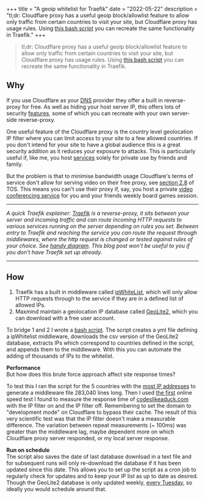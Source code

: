 +++
title = "A geoip whitelist for Traefik"
date = "2022-05-22"
description = "tl;dr: Cloudflare proxy has a useful geoip block/allowlist feature to allow only traffic from certain countries to visit your site, but Cloudflare proxy has usage rules. Using [this bash script](https://github.com/mpdcampbell/traefik-geo-ipwhitelist) you can recreate the same functionality in Traefik."
+++

> tl;dr: Cloudflare proxy has a useful geoip block/allowlist feature to allow only traffic from certain countries to visit your site, but Cloudflare proxy has usage rules. Using [this bash script](https://github.com/mpdcampbell/traefik-geo-ipwhitelist) you can recreate the same functionality in Traefik.

## Why

If you use Cloudflare as your [DNS](https://www.cloudflare.com/en-gb/learning/dns/what-is-dns/) provider they offer a built in reverse-proxy for free. As well as hiding your host server IP, this offers lots of security [features](https://developers.cloudflare.com/fundamentals/get-started/concepts/how-cloudflare-works/), some of which you can recreate with your own server-side reverse-proxy. 

One useful feature of the Cloudflare proxy is the country level geolocation IP filter where you can limit access to your site to a few allowed countries. If you don't intend for your site to have a global audience this is a great security addition as it reduces your exposure to attacks. This is particularly useful if, like me, you host [services](https://github.com/mpdcampbell/selfhosted-services) solely for private use by friends and family. 

But the problem is that to minimise bandwidth usage Cloudflare's terms of service don't allow for serving video on their free proxy, see [section 2.8](https://www.cloudflare.com/en-gb/terms/) of TOS. This means you can't use their proxy if, say, you host a private [video conferencing service](https://github.com/mpdcampbell/selfhosted-services#jitsi) for you and your friends weekly board games session.  

---

_A quick Traefik explainer: [Traefik](https://github.com/traefik/traefik#readme) is a reverse-proxy, it sits between your server and incoming traffic and can route incoming HTTP requests to various services running on the server depending on rules you set. Between entry to Traefik and reaching the service you can route the request through middlewares, where the http request is changed or tested against rules of your choice. See [handy diagram](https://doc.traefik.io/traefik/middlewares/overview/). This blog post won't be useful to you if you don't have Traefik set up already._

---

## How

1. Traefik has a built in middleware called [ipWhiteList](https://doc.traefik.io/traefik/middlewares/http/ipwhitelist/), which will only allow HTTP requests through to the service if they are in a defined list of allowed IPs. 
2. Maxmind maintain a geolocation IP database called [GeoLite2](https://dev.maxmind.com/geoip/geolite2-free-geolocation-data?lang=en), which you can download with a free user account.

To bridge 1 and 2 I wrote a [bash script](https://github.com/mpdcampbell/traefik-geo-ipwhitelist). The script creates a yml file defining a ipWhitelist middleware, downloads the csv version of the GeoLite2 database, extracts IPs which correspond to countries defined in the script, and appends them to the middleware. With this you can automate the adding of thousands of IPs to the whitelist. 

**Performance**  
But how does this brute force approach affect site response times?</br>
 
To test this I ran the script for the 5 countries with the [most IP addresses](https://www.ip2location.com/reports/internet-ip-address-2022-report) to generate a middleware file 283,040 lines long. Then I used [the first](https://www.uptrends.com/tools/website-speed-test) online speed test I found to measure the response time of [codeslikeaduck.com](https://xkcd.com/244/) with the IP filter on and the IP filter off. Remembering to set the domain to "development mode" on Cloudflare to bypass their cache. The result of this very scientific test was that the IP filter doesn't make a measurable difference. The variation between repeat measurements (~ 100ms) was greater than the middleware lag, maybe dependent more on which Cloudflare proxy server responded, or my local server response.

**Run on schedule**  
The script also saves the date of last database download in a text file and for subsequent runs will only re-download the database if it has been updated since this date. This allows you to set up the script as a cron job to regularly check for updates and to keep your IP list as up to date as desired. Though the GeoLite2 database is only updated weekly, [every Tuesday](https://support.maxmind.com/hc/en-us/articles/4408216129947-Download-and-Update-Databases), so ideally you would schedule around that.   
